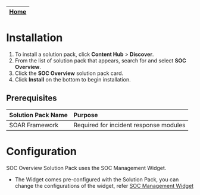 | [Home](../README.md) |
|--------------------------------------------|

# Installation

1. To install a solution pack, click **Content Hub** > **Discover**.
2. From the list of solution pack that appears, search for and select **SOC Overview**.
3. Click the **SOC Overview** solution pack card.
4. Click **Install** on the bottom to begin installation.

## Prerequisites

| **Solution Pack Name** | **Purpose**                           |
| :--------------------- | :-------------------------------------|
|  SOAR Framework        | Required for incident response modules|

# Configuration

SOC Overview Solution Pack uses the SOC Management Widget.
- The Widget comes pre-configured with the Solution Pack, you can change the configurations of the widget, refer [SOC Management Widget](https://github.com/fortinet-fortisoar/widget-soc-management/tree/release/1.0.0)

